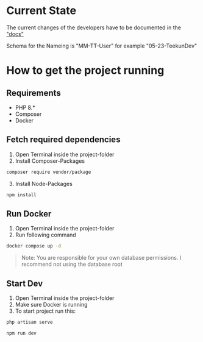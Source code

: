 # Current State

The current changes of the developers have to be documented in the ["docs"](./docs/)

Schema for the Nameing is "MM-TT-User" for example "05-23-TeekunDev"


# How to get the project running

## Requirements
- PHP 8.*
- Composer
- Docker

## Fetch required dependencies
1. Open Terminal inside the project-folder
2. Install Composer-Packages
```bash
composer require vendor/package
```
3. Install Node-Packages
```bash
npm install
```


## Run Docker
1. Open Terminal inside the project-folder
2. Run following command
```bash
docker compose up -d
````

> Note: You are responsible for your own database permissions. I recommend not using the database root

## Start Dev
1. Open Terminal inside the project-folder
2. Make sure Docker is running 
3. To start project run this:
```bash
php artisan serve
````

```bash
npm run dev
```


